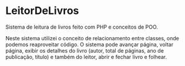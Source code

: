# LeitorDeLivros
Sistema de leitura de livros feito com PHP e conceitos de POO.

Neste sistema utilizei o conceito de relacionamento entre classes, onde podemos reaproveitar código. 
O sistema pode avançar página, voltar página, exibir os detalhes do livro (autor, total de páginas, ano de publicação, título) e também do leitor, abrir 
e fechar livro e folhear.





